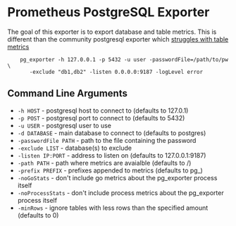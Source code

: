 # Prometheus PostgreSQL Exporter

The goal of this exporter is to export database and table metrics. This is different than the community postgresql exporter which [struggles with table metrics](https://github.com/prometheus-community/postgres_exporter/issues/296)

```
    pg_exporter -h 127.0.0.1 -p 5432 -u user -passwordFile=/path/to/pw \
       -exclude "db1,db2" -listen 0.0.0.0:9187 -logLevel error
```

## Command Line Arguments

* `-h HOST` - postgresql host to connect to (defaults to 127.0.1)
* `-p POST` - postgresql port to connect to (defaults to 5432)
* `-u USER` - postgresql user to use
* `-d DATABASE` - main database to connect to (defaults to postgres)
* `-passwordFile PATH` - path to the file containing the password
* `-exclude LIST` - database(s) to exclude
* `-listen IP:PORT` - address to listen on (defaults to 127.0.0.1:9187)
* `-path PATH` - path where metrics are avaialble (defaults to /)
* `-prefix PREFIX` - prefixes appended to metrics (defaults to pg_)
* `-noGoStats` - don't include go metrics about the pg_exporter process itself
* `-noProcessStats` - don't include process metrics about the pg_exporter process itself
* `-minRows` - ignore tables with less rows than the specified amount (defaults to 0)
